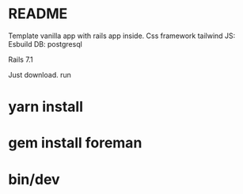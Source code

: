 # README

Template vanilla app with rails app inside.
Css framework tailwind
JS: Esbuild
DB: postgresql

Rails 7.1

Just download.
run 
# yarn install
# gem install foreman
# bin/dev


